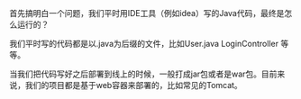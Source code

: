 首先搞明白一个问题，我们平时用IDE工具（例如idea）写的Java代码，最终是怎么运行的？

我们平时写的代码都是以.java为后缀的文件，比如User.java  LoginController 等等。

当我们把代码写好之后部署到线上的时候，一般打成jar包或者是war包。目前来说，我们的项目都是基于web容器来部署的，比如常见的Tomcat。

